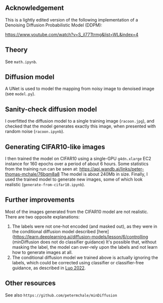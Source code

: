 ## Acknowledgement

This is a lightly edited version of the following implementation of a Denoising Diffusion Probabilistic Model (DDPM): 

https://www.youtube.com/watch?v=S_il77Ttrmg&list=WL&index=4


## Theory 

See `math.ipynb`.

## Diffusion model 

A UNet is used to model the mapping from noisy image to denoised image (see `model.py`).

## Sanity-check diffusion model 

I overfitted the diffusion model to a single training image (`racoon.jpg`), and checked that the model generates exactly this image, 
when presented with random noise (`racoon.ipynb`).

## Generating CIFAR10-like images

I then trained the model on CIFAR10 using a single-GPU `g4dn.xlarge` EC2 instance for 160 epochs over a period of about 6 hours. 
Some statistics from the training run can be seen at: https://api.wandb.ai/links/peter-thomas-mchale/76bqm8a8
The model is about 240Mb in size. 
Finally, I used the trained model to generate new images,
some of which look realistic (`generate-from-cifar10.ipynb`).

## Further improvements 

Most of the images generated from the CIFAR10 model are not realistic. There are two opposite explanations: 

1. The labels were not one-hot encoded (and masked out), as they were in the conditional diffusion model described [here](https://learn.deeplearning.ai/diffusion-models/lesson/6/controlling (minDiffusion does not do classifier guidance) It's 
possible that, without masking the label, the model can over-rely upon the labels and not learn how to generate images at all. 
2. The conditional diffusion model we trained above is actually ignoring the labels, 
which could be corrected using classifier or classifier-free guidance, as described in [Luo 2022](https://arxiv.org/abs/2208.11970). 

## Other resources 

See also `https://github.com/petermchale/minDiffusion` 






